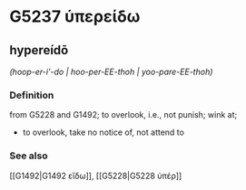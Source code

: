 # G5237 ὑπερείδω

## hypereídō

_(hoop-er-i'-do | hoo-per-EE-thoh | yoo-pare-EE-thoh)_

### Definition

from G5228 and G1492; to overlook, i.e., not punish; wink at; 

- to overlook, take no notice of, not attend to

### See also

[[G1492|G1492 εἴδω]], [[G5228|G5228 ὑπέρ]]
